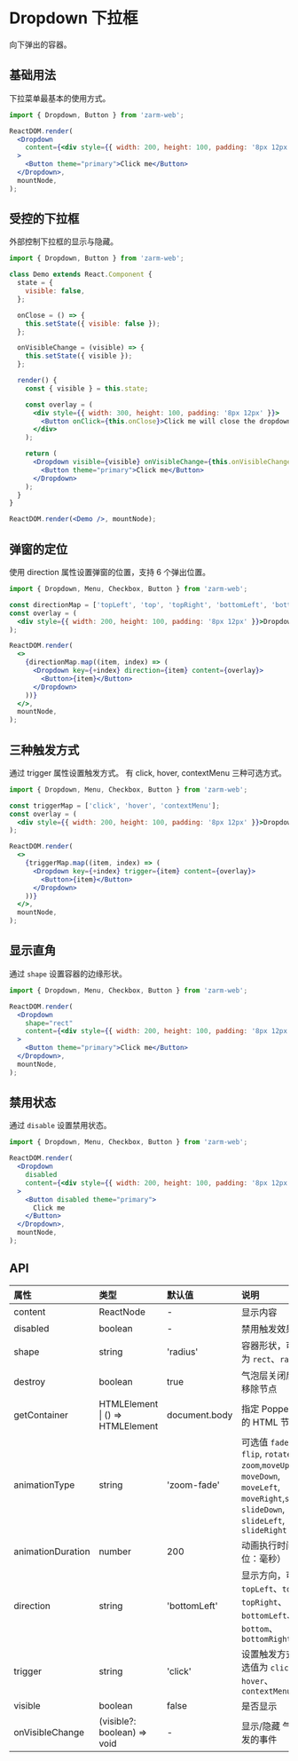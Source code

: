 # Dropdown 下拉框

向下弹出的容器。

## 基础用法

下拉菜单最基本的使用方式。

```jsx
import { Dropdown, Button } from 'zarm-web';

ReactDOM.render(
  <Dropdown
    content={<div style={{ width: 200, height: 100, padding: '8px 12px' }}>Dropdown Content</div>}
  >
    <Button theme="primary">Click me</Button>
  </Dropdown>,
  mountNode,
);
```

## 受控的下拉框

外部控制下拉框的显示与隐藏。

```jsx
import { Dropdown, Button } from 'zarm-web';

class Demo extends React.Component {
  state = {
    visible: false,
  };

  onClose = () => {
    this.setState({ visible: false });
  };

  onVisibleChange = (visible) => {
    this.setState({ visible });
  };

  render() {
    const { visible } = this.state;

    const overlay = (
      <div style={{ width: 300, height: 100, padding: '8px 12px' }}>
        <Button onClick={this.onClose}>Click me will close the dropdown</Button>
      </div>
    );

    return (
      <Dropdown visible={visible} onVisibleChange={this.onVisibleChange} content={overlay}>
        <Button theme="primary">Click me</Button>
      </Dropdown>
    );
  }
}

ReactDOM.render(<Demo />, mountNode);
```

## 弹窗的定位

使用 direction 属性设置弹窗的位置，支持 6 个弹出位置。

```jsx
import { Dropdown, Menu, Checkbox, Button } from 'zarm-web';

const directionMap = ['topLeft', 'top', 'topRight', 'bottomLeft', 'bottom', 'bottomRight'];
const overlay = (
  <div style={{ width: 200, height: 100, padding: '8px 12px' }}>Dropdown Content</div>
);

ReactDOM.render(
  <>
    {directionMap.map((item, index) => (
      <Dropdown key={+index} direction={item} content={overlay}>
        <Button>{item}</Button>
      </Dropdown>
    ))}
  </>,
  mountNode,
);
```

## 三种触发方式

通过 trigger 属性设置触发方式。
有 click, hover, contextMenu 三种可选方式。

```jsx
import { Dropdown, Menu, Checkbox, Button } from 'zarm-web';

const triggerMap = ['click', 'hover', 'contextMenu'];
const overlay = (
  <div style={{ width: 200, height: 100, padding: '8px 12px' }}>Dropdown Content</div>
);

ReactDOM.render(
  <>
    {triggerMap.map((item, index) => (
      <Dropdown key={+index} trigger={item} content={overlay}>
        <Button>{item}</Button>
      </Dropdown>
    ))}
  </>,
  mountNode,
);
```

## 显示直角

通过 `shape` 设置容器的边缘形状。

```jsx
import { Dropdown, Menu, Checkbox, Button } from 'zarm-web';

ReactDOM.render(
  <Dropdown
    shape="rect"
    content={<div style={{ width: 200, height: 100, padding: '8px 12px' }}>Dropdown Content</div>}
  >
    <Button theme="primary">Click me</Button>
  </Dropdown>,
  mountNode,
);
```

## 禁用状态

通过 `disable` 设置禁用状态。

```jsx
import { Dropdown, Menu, Checkbox, Button } from 'zarm-web';

ReactDOM.render(
  <Dropdown
    disabled
    content={<div style={{ width: 200, height: 100, padding: '8px 12px' }}>Dropdown Content</div>}
  >
    <Button disabled theme="primary">
      Click me
    </Button>
  </Dropdown>,
  mountNode,
);
```

## API

| 属性              | 类型                                 | 默认值        | 说明                                                                                                                                            |
| :---------------- | :----------------------------------- | :------------ | :---------------------------------------------------------------------------------------------------------------------------------------------- |
| content           | ReactNode                            | -             | 显示内容                                                                                                                                        |
| disabled          | boolean                              | -             | 禁用触发效果                                                                                                                                    |
| shape             | string                               | 'radius'      | 容器形状，可选值为 `rect`、`radius`                                                                                                             |
| destroy           | boolean                              | true          | 气泡层关闭后是否移除节点                                                                                                                        |
| getContainer      | HTMLElement &#124; () => HTMLElement | document.body | 指定 Popper 挂载的 HTML 节点                                                                                                                    |
| animationType     | string                               | 'zoom-fade'   | 可选值 `fade`, `door`, `flip`, `rotate`, `zoom`,`moveUp`, `moveDown`, `moveLeft`, `moveRight`,`slideUp`, `slideDown`, `slideLeft`, `slideRight` |
| animationDuration | number                               | 200           | 动画执行时间（单位：毫秒）                                                                                                                      |
| direction         | string                               | 'bottomLeft'  | 显示方向，可选值 `topLeft`、`top`、`topRight`、`bottomLeft`、`bottom`、`bottomRight`                                                            |
| trigger           | string                               | 'click'       | 设置触发方式，可选值为 `click`、`hover`、`contextMenu`                                                                                          |
| visible           | boolean                              | false         | 是否显示                                                                                                                                        |
| onVisibleChange   | (visible?: boolean) => void          | -             | 显示/隐藏 气泡层触发的事件                                                                                                                      |
